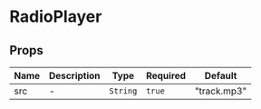 # RadioPlayer

## Props

<!-- @vuese:RadioPlayer:props:start -->
|Name|Description|Type|Required|Default|
|---|---|---|---|---|
|src|-|`String`|`true`|"track.mp3"|

<!-- @vuese:RadioPlayer:props:end -->


